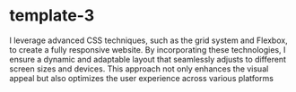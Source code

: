 # template-3

I leverage advanced CSS techniques, such as the grid system and Flexbox, to create a fully responsive website. By incorporating these technologies, I ensure a dynamic and adaptable layout that seamlessly adjusts to different screen sizes and devices. This approach not only enhances the visual appeal but also optimizes the user experience across various platforms
